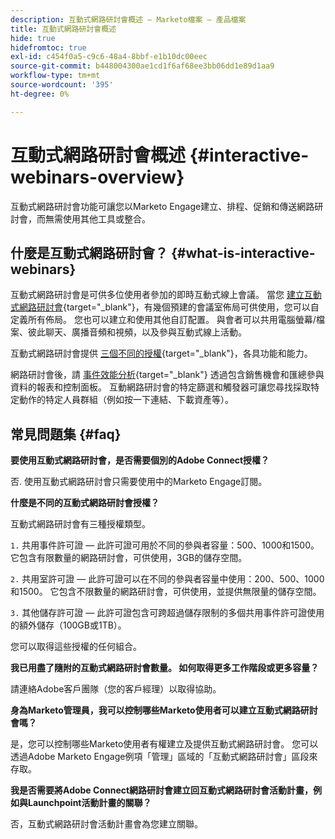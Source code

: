 ```yaml
---
description: 互動式網路研討會概述 — Marketo檔案 — 產品檔案
title: 互動式網路研討會概述
hide: true
hidefromtoc: true
exl-id: c454f0a5-c9c6-48a4-8bbf-e1b10dc00eec
source-git-commit: b448004300ae1cd1f6af68ee3bb06dd1e89d1aa9
workflow-type: tm+mt
source-wordcount: '395'
ht-degree: 0%

---
```


# 互動式網路研討會概述 {#interactive-webinars-overview}

互動式網路研討會功能可讓您以Marketo Engage建立、排程、促銷和傳送網路研討會，而無需使用其他工具或整合。

## 什麼是互動式網路研討會？ {#what-is-interactive-webinars}

互動式網路研討會是可供多位使用者參加的即時互動式線上會議。 當您 [建立互動式網路研討會](/help/marketo/product-docs/demand-generation/events/interactive-webinars/create-an-interactive-webinar.md){target="_blank"}，有幾個預建的會議室佈局可供使用，您可以自定義所有佈局。 您也可以建立和使用其他自訂配置。 與會者可以共用電腦螢幕/檔案、彼此聊天、廣播音頻和視頻，以及參與互動式線上活動。

互動式網路研討會提供 [三個不同的授權](/help/marketo/product-docs/demand-generation/events/interactive-webinars/user-and-license-management.md){target="_blank"}，各具功能和能力。

網路研討會後，請 [事件效能分析](/help/marketo/product-docs/demand-generation/events/interactive-webinars/event-workflows.md){target="_blank"} 透過包含銷售機會和匯總參與資料的報表和控制面板。 互動網路研討會的特定篩選和觸發器可讓您尋找採取特定動作的特定人員群組（例如按一下連結、下載資產等）。

## 常見問題集 {#faq}

**要使用互動式網路研討會，是否需要個別的Adobe Connect授權？**

否. 使用互動式網路研討會只需要使用中的Marketo Engage訂閱。

**什麼是不同的互動式網路研討會授權？**

互動式網路研討會有三種授權類型。

`1.` 共用事件許可證 — 此許可證可用於不同的參與者容量：500、1000和1500。 它包含有限數量的網路研討會，可供使用，3GB的儲存空間。

`2.` 共用室許可證 — 此許可證可以在不同的參與者容量中使用：200、500、1000和1500。 它包含不限數量的網路研討會，可供使用，並提供無限量的儲存空間。

`3.` 其他儲存許可證 — 此許可證包含可跨超過儲存限制的多個共用事件許可證使用的額外儲存（100GB或1TB）。

您可以取得這些授權的任何組合。

**我已用盡了隨附的互動式網路研討會數量。 如何取得更多工作階段或更多容量？**

請連絡Adobe客戶團隊（您的客戶經理）以取得協助。

**身為Marketo管理員，我可以控制哪些Marketo使用者可以建立互動式網路研討會嗎？**

是，您可以控制哪些Marketo使用者有權建立及提供互動式網路研討會。 您可以透過Adobe Marketo Engage例項「管理」區域的「互動式網路研討會」區段來存取。

**我是否需要將Adobe Connect網路研討會建立回互動式網路研討會活動計畫，例如與Launchpoint活動計畫的關聯？**

否，互動式網路研討會活動計畫會為您建立關聯。
